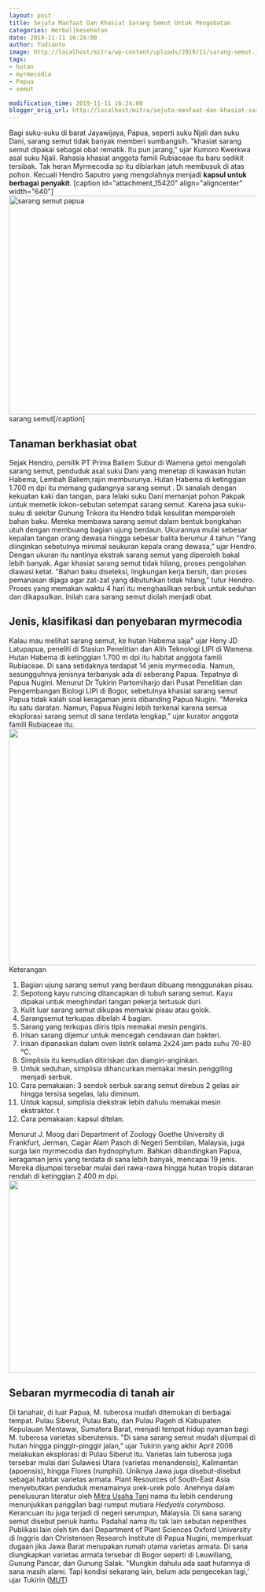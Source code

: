 ```yaml
---
layout: post
title: Sejuta Manfaat Dan Khasiat Sarang Semut Untuk Pengobatan
categories: Herbal|kesehatan
date: 2019-11-11 16:24:00
author: Yudianto
image: http://localhost/mitra/wp-content/uploads/2019/11/sarang-semut.jpg
tags:
- hutan
- myrmecodia
- Papua
- semut

modification_time: 2019-11-11 16:24:00
blogger_orig_url: http://localhost/mitra/sejuta-manfaat-dan-khasiat-sarang.html
---
```


Bagi suku-suku di barat Jayawijaya, Papua, seperti suku Njali dan suku Dani, sarang semut tidak banyak memberi sumbangsih. "khasiat sarang semut dipakai sebagai obat rematik. Itu pun jarang," ujar Kumoro Kwerkwa asal suku Njali.
Rahasia khasiat anggota famili Rubiaceae itu baru sedikit tersibak. Tak heran Myrmecodia sp itu dibiarkan jatuh membusuk di atas pohon. Kecuali Hendro Saputro yang mengolahnya menjadi <b>kapsul untuk berbagai penyakit</b>.
[caption id="attachment_15420" align="aligncenter" width="640"]<a href="http://127.0.0.1/mitra/wp-content/uploads/2019/11/semut_640x444.jpg"><img class="wp-image-15420 size-full" src="http://127.0.0.1/mitra/wp-content/uploads/2019/11/semut_640x444.jpg" alt="sarang semut papua" width="640" height="444" /></a> sarang semut[/caption]
<h2 id="obat">Tanaman berkhasiat obat</h2>
Sejak Hendro, pemilik PT Prima Baliem Subur di Wamena getol mengolah sarang semut, penduduk asal suku Dani yang menetap di kawasan hutan Habema, Lembah Baliem,rajin memburunya. Hutan Habema di ketinggian 1.700 m dpi itu memang gudangnya sarang semut .
Di sanalah dengan kekuatan kaki dan tangan, para lelaki suku Dani memanjat pohon Pakpak untuk memetik lokon-sebutan setempat sarang semut.
Karena jasa suku-suku di sekitar Gunung Trikora itu Hendro tidak kesulitan memperoleh bahan baku. Mereka membawa sarang semut dalam bentuk bongkahan utuh dengan membuang bagian ujung berdaun.
Ukurannya mulai sebesar kepalan tangan orang dewasa hingga sebesar balita berumur 4 tahun
"Yang diinginkan sebetulnya minimal seukuran kepala orang dewasa,” ujar Hendro. Dengan ukuran itu nantinya ekstrak sarang semut yang diperoleh bakal lebih banyak.
Agar khasiat sarang semut tidak hilang, proses pengolahan diawasi ketat. "Bahan baku diseleksi, lingkungan kerja bersih, dan proses pemanasan dijaga agar zat-zat yang dibutuhkan tidak hilang,” tutur Hendro.
Proses yang memakan waktu 4 hari itu menghasilkan serbuk untuk seduhan dan dikapsulkan. Inilah cara sarang semut diolah menjadi obat.
<h2 id="myrmecodia">Jenis, klasifikasi dan penyebaran myrmecodia</h2>
Kalau mau melihat sarang semut, ke hutan Habema saja" ujar Heny JD Latupapua, peneliti di Stasiun Penelitian dan Alih Teknologi LIPI di Wamena. Hutan Habema di ketinggian 1.700 m dpi itu habitat anggota famili Rubiaceae.
Di sana setidaknya terdapat 14 jenis myrmecodia. Namun, sesungguhnya jenisnya terbanyak ada di seberang Papua. Tepatnya di Papua Nugini.
Menurut Dr Tukirin Partomiharjo dari Pusat Penelitian dan Pengembangan Biologi LIPI di Bogor, sebetulnya khasiat sarang semut Papua tidak kalah soal keragaman jenis dibanding Papua Nugini.
"Mereka itu satu daratan. Namun, Papua Nugini lebih terkenal karena semua eksplorasi sarang semut di sana terdata lengkap,” ujar kurator anggota famili Rubiaceae itu.
<a href="http://127.0.0.1/mitra/wp-content/uploads/2019/11/semut_571x480.jpg"><img class="aligncenter wp-image-15415 size-full" src="http://127.0.0.1/mitra/wp-content/uploads/2019/11/semut_571x480.jpg" alt="" width="571" height="480" /></a>
Keterangan
<ol>
 	<li>Bagian ujung sarang semut yang berdaun dibuang menggunakan pisau.</li>
 	<li>Sepotong kayu runcing ditancapkan di tubuh sarang semut. Kayu dipakai untuk menghindari tangan pekerja tertusuk duri.</li>
 	<li>Kulit luar sarang semut dikupas memakai pisau atau golok.</li>
 	<li>Sarangsemut terkupas dibelah 4 bagian.</li>
 	<li>Sarang yang terkupas diiris tipis memakai mesin pengiris.</li>
 	<li>Irisan sarang dijemur untuk mencegah cendawan dan bakteri.</li>
 	<li>Irisan dipanaskan dalam oven listrik selama 2x24 jam pada suhu 70-80 °C.</li>
 	<li>Simplisia itu kemudian ditiriskan dan diangin-anginkan.</li>
 	<li>Untuk seduhan, simplisia dihancurkan memakai mesin penggiling menjadi serbuk.</li>
 	<li>Cara pemakaian: 3 sendok serbuk sarang semut direbus 2 gelas air hingga tersisa segelas, lalu diminum.</li>
 	<li>Untuk kapsul, simplisia diekstrak lebih dahulu memakai mesin ekstraktor. t</li>
 	<li>Cara pemakaian: kapsul ditelan.</li>
</ol>
Menurut J. Moog dari Department of Zoology Goethe University di Frankfurt, Jerman, Cagar Alam Pasoh di Negeri Sembilan, Malaysia, juga surga lain myrmecodia dan hydnophytum.
Bahkan dibandingkan Papua, keragaman jenis yang terdata di sana lebih banyak, mencapai 19 jenis. Mereka dijumpai tersebar mulai dari rawa-rawa hingga hutan tropis dataran rendah di ketinggian 2.400 m dpi.<a href="http://127.0.0.1/mitra/wp-content/uploads/2019/11/peta_640x390-1.jpg"><img class="aligncenter wp-image-15418 size-full" src="http://127.0.0.1/mitra/wp-content/uploads/2019/11/peta_640x390-1.jpg" alt="" width="640" height="390" /></a>
<h2 id="myrmecodia">Sebaran myrmecodia di tanah air</h2>
Di tanahair, di luar Papua, M. tuberosa mudah ditemukan di berbagai tempat. Pulau Siberut, Pulau Batu, dan Pulau Pageh di Kabupaten Kepulauan Mentawai, Sumatera Barat, menjadi tempat hidup nyaman bagi M. tuberosa varietas siberutensis.
"Di sana sarang semut mudah dijumpai di hutan hingga pinggir-pinggir jalan,” ujar Tukirin yang akhir April 2006 melakukan eksplorasi di Pulau Siberut itu.
Varietas lain tuberosa juga tersebar mulai dari Sulawesi Utara (varietas menandensis), Kalimantan (apoensis), hingga Flores (rumphii). Uniknya Jawa juga disebut-disebut sebagai habitat varietas armata. Plant Resources of South-East Asia menyebutkan penduduk menamainya urek-urek polo.
Anehnya dalam penelusuran literatur oleh <a href="http://127.0.0.1/mitra">Mitra Usaha Tani</a> nama itu lebih cenderung menunjukkan panggilan bagi rumput mutiara <em>Hedyotis corymbosa</em>. Kerancuan itu juga terjadi di negeri serumpun, Malaysia. Di sana sarang semut disebut periuk hantu. Padahal nama itu tak lain sebutan nepenthes
Publikasi lain oleh tim dari Department of Plant Sciences Oxford University di Inggris dan Christensen Research Institute di Papua Nugini, memperkuat dugaan jika Jawa Barat merupakan rumah utama varietas armata.
Di sana diungkapkan varietas armata tersebar di Bogor seperti di Leuwiliang, Gunung Pancar, dan Gunung Salak. "Mungkin dahulu ada saat hutannya di sana masih alami. Tapi kondisi sekarang lain, belum ada pengecekan lagi,’ ujar Tukirin (<a href="http://127.0.0.1/mitra/">MUT</a>)
